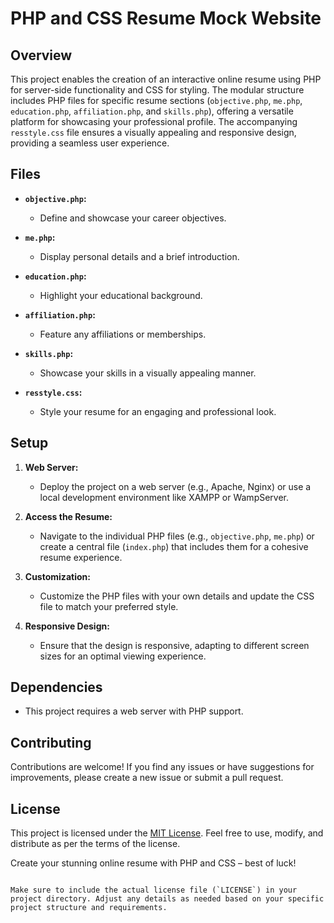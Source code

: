 # PHP and CSS Resume Mock Website

## Overview

This project enables the creation of an interactive online resume using PHP for server-side functionality and CSS for styling. The modular structure includes PHP files for specific resume sections (`objective.php`, `me.php`, `education.php`, `affiliation.php`, and `skills.php`), offering a versatile platform for showcasing your professional profile. The accompanying `resstyle.css` file ensures a visually appealing and responsive design, providing a seamless user experience.

## Files

- **`objective.php`:**
  - Define and showcase your career objectives.

- **`me.php`:**
  - Display personal details and a brief introduction.

- **`education.php`:**
  - Highlight your educational background.

- **`affiliation.php`:**
  - Feature any affiliations or memberships.

- **`skills.php`:**
  - Showcase your skills in a visually appealing manner.

- **`resstyle.css`:**
  - Style your resume for an engaging and professional look.

## Setup

1. **Web Server:**
   - Deploy the project on a web server (e.g., Apache, Nginx) or use a local development environment like XAMPP or WampServer.

2. **Access the Resume:**
   - Navigate to the individual PHP files (e.g., `objective.php`, `me.php`) or create a central file (`index.php`) that includes them for a cohesive resume experience.

3. **Customization:**
   - Customize the PHP files with your own details and update the CSS file to match your preferred style.

4. **Responsive Design:**
   - Ensure that the design is responsive, adapting to different screen sizes for an optimal viewing experience.

## Dependencies

- This project requires a web server with PHP support.

## Contributing

Contributions are welcome! If you find any issues or have suggestions for improvements, please create a new issue or submit a pull request.

## License

This project is licensed under the [MIT License](LICENSE). Feel free to use, modify, and distribute as per the terms of the license.

Create your stunning online resume with PHP and CSS – best of luck!
```

Make sure to include the actual license file (`LICENSE`) in your project directory. Adjust any details as needed based on your specific project structure and requirements.